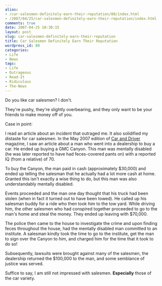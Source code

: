```yaml
---
alias:
- /car-salesmen-definitely-earn-their-reputation/80/index.html
- /2007/04/25/car-salesmen-definitely-earn-their-reputation/index.html
comments: true
date: 2007-04-25 10:30:15
layout: post
slug: car-salesmen-definitely-earn-their-reputation
title: Car Salesmen Definitely Earn Their Reputation
wordpress_id: 80
categories:
- Life
- News
tags:
- Life
- Outrageous
- Read-It
- Ridiculous
- The-News
---
```


Do you like car salesmen?  I don't.

They're pushy, they're slightly overbearing, and they only want to be your friends to make money off of you.

Case in point:

I read an article about an incident that outraged me.  It also solidified my distaste for car salesmen.  In the May 2007 edition of [Car and Driver](http://www.caranddriver.com/) magazine, I saw an article about a man who went into a dealership to buy a car.  He ended up buying a GMC Canyon.  This man was mentally disabled (he was later reported to have had feces-covered pants on) with a reported IQ (from a relative) of 70.

To buy the Canyon, the man paid in cash (approximately $30,000) and ended up telling the salesman that he actually had a lot more cash at home.  Granted this isn't exactly a wise thing to do, but this man was also understandably mentally disabled.

Events proceeded and the man one day thought that his truck had been stolen (when in fact it turned out to have been towed).  He called up his salesman buddy for a ride who then took him to the tow yard.  While driving him, the other salesmen who had conspired together proceeded to go to the man's home and steal the money.  They ended up leaving with $70,000.

The police then came to the house to investigate the crime and upon finding feces throughout the house, had the mentally disabled man committed to an institute.  A salesman kindly took the time to go to the institute, get the man to sign over the Canyon to _him_, and charged him for the time that it took to do so!

Subsequently, lawsuits were brought against many of the salesmen, the dealership returned the $100,000 to the man, and some semblance of justice was served.

Suffice to say, I am still not impressed with salesmen.  **Especially** those of the car variety.

